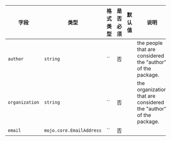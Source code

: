 | 字段 | 类型 | 格式类型 | 是否必须 | 默认值 | 说明 |
|---|---|---|---|---|---|
| `author` | `string` | `` | 否 |  | the people that are considered the "author" of the package. |
| `organization` | `string` | `` | 否 |  | the organization that are considered the "author" of the package. |
| `email` | `mojo.core.EmailAddress` | `` | 否 |  |  |

